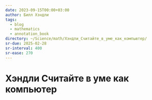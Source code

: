 ```yaml
---
date: 2023-09-15T00:00+03:00
author: Билл Хэндли
tags:
  - blog
  - mathematics
  - annotation_book
directory: ~/Science/math/Хэндли_Считайте_в_уме_как_компьютер/
sr-due: 2025-02-28
sr-interval: 400
sr-ease: 270
---
```


# Хэндли Считайте в уме как компьютер
